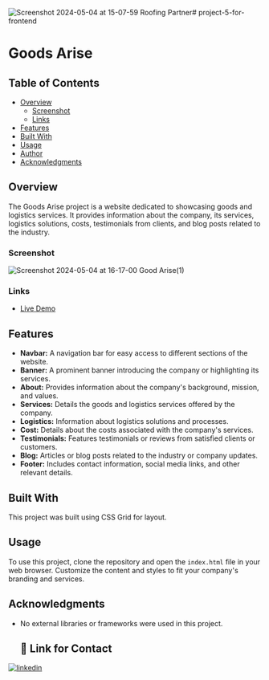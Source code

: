 ![Screenshot 2024-05-04 at 15-07-59 Roofing Partner](https://github.com/manikandaraj-T-N/project-5-for-frontend/assets/93505267/d61dad42-6fb2-490f-b7bb-26c537f59443)# project-5-for-frontend

# Goods Arise

## Table of Contents

- [Overview](#overview)
  - [Screenshot](#screenshot)
  - [Links](#links)
- [Features](#features)
- [Built With](#built-with)
- [Usage](#usage)
- [Author](#author)
- [Acknowledgments](#acknowledgments)

## Overview

The Goods Arise project is a website dedicated to showcasing goods and logistics services. It provides information about the company, its services, logistics solutions, costs, testimonials from clients, and blog posts related to the industry.

### Screenshot

![Screenshot 2024-05-04 at 16-17-00 Good Arise(1)](https://github.com/manikandaraj-T-N/project-5-for-frontend/assets/93505267/fe7ca67c-2023-402f-8a8f-c0711939c519)

### Links

- [Live Demo]() 

## Features

- **Navbar:** A navigation bar for easy access to different sections of the website.
- **Banner:** A prominent banner introducing the company or highlighting its services.
- **About:** Provides information about the company's background, mission, and values.
- **Services:** Details the goods and logistics services offered by the company.
- **Logistics:** Information about logistics solutions and processes.
- **Cost:** Details about the costs associated with the company's services.
- **Testimonials:** Features testimonials or reviews from satisfied clients or customers.
- **Blog:** Articles or blog posts related to the industry or company updates.
- **Footer:** Includes contact information, social media links, and other relevant details.

## Built With

This project was built using CSS Grid for layout.

## Usage

To use this project, clone the repository and open the `index.html` file in your web browser. Customize the content and styles to fit your company's branding and services.


## Acknowledgments

- No external libraries or frameworks were used in this project.

  ## 🔗 Link for Contact

[![linkedin](https://img.shields.io/badge/linkedin-0A66C2?style=for-the-badge&logo=linkedin&logoColor=white)](https://www.linkedin.com/in/manikandaraj-t-n-834189173/)

